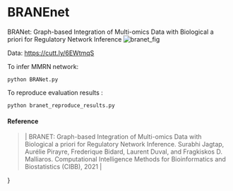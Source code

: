 # BRANEnet
BRANet: Graph-based Integration of Multi-omics Data with Biological a priori for Regulatory Network Inference
![branet_fig](https://user-images.githubusercontent.com/47250394/134873225-e5929367-bdb2-409f-831a-7c095cccb845.png)


Data: https://cutt.ly/6EWtmqS

To infer MMRN network:
```
python BRANet.py
```

To reproduce evaluation results :

```
python branet_reproduce_results.py
```

#### Reference

>| BRANET: Graph-based Integration of Multi-omics Data with Biological a priori for Regulatory Network Inference. Surabhi Jagtap, Aurélie Pirayre, Frederique Bidard, Laurent Duval, and Fragkiskos D. Malliaros.  Computational Intelligence Methods for Bioinformatics and Biostatistics (CIBB), 2021 | 

}
